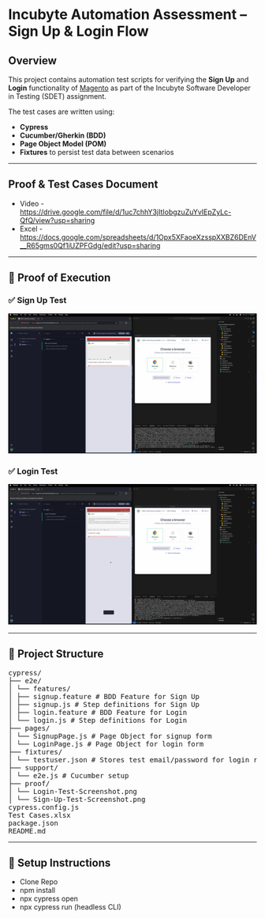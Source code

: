 # Incubyte Automation Assessment – Sign Up & Login Flow

## Overview

This project contains automation test scripts for verifying the **Sign Up** and **Login** functionality of [Magento](https://magento.softwaretestingboard.com/) as part of the Incubyte Software Developer in Testing (SDET) assignment.

The test cases are written using:
- **Cypress**
- **Cucumber/Gherkin (BDD)**
- **Page Object Model (POM)**
- **Fixtures** to persist test data between scenarios

---
## Proof & Test Cases Document
 - Video - https://drive.google.com/file/d/1uc7chhY3jItIobgzuZuYvIEpZyLc-QfQ/view?usp=sharing
 - Excel - https://docs.google.com/spreadsheets/d/1Opx5XFaoeXzsspXXBZ6DEnV__R65gms0Qf1iUZPFGdg/edit?usp=sharing
---
## 📸 Proof of Execution

### ✅ Sign Up Test
![Sign Up Test Screenshot](./proof/Sign-Up-Test-Screenshot.png)

### ✅ Login Test
![Login Test Screenshot](./proof/Login-Test-Screenshot.png)

---
## 📁 Project Structure
<pre>
cypress/
├── e2e/
│ └── features/
│ ├── signup.feature # BDD Feature for Sign Up
│ ├── signup.js # Step definitions for Sign Up
│ ├── login.feature # BDD Feature for Login
│ └── login.js # Step definitions for Login
├── pages/
│ └── SignupPage.js # Page Object for signup form
│ └── LoginPage.js # Page Object for login form
├── fixtures/
│ └── testuser.json # Stores test email/password for login reuse
├── support/
│ └── e2e.js # Cucumber setup
├── proof/
│ └── Login-Test-Screenshot.png
│ └── Sign-Up-Test-Screenshot.png
cypress.config.js
Test Cases.xlsx
package.json
README.md
</pre>
---

## 🚀 Setup Instructions

 - Clone Repo
 - npm install
 - npx cypress open
 - npx cypress run (headless CLI)